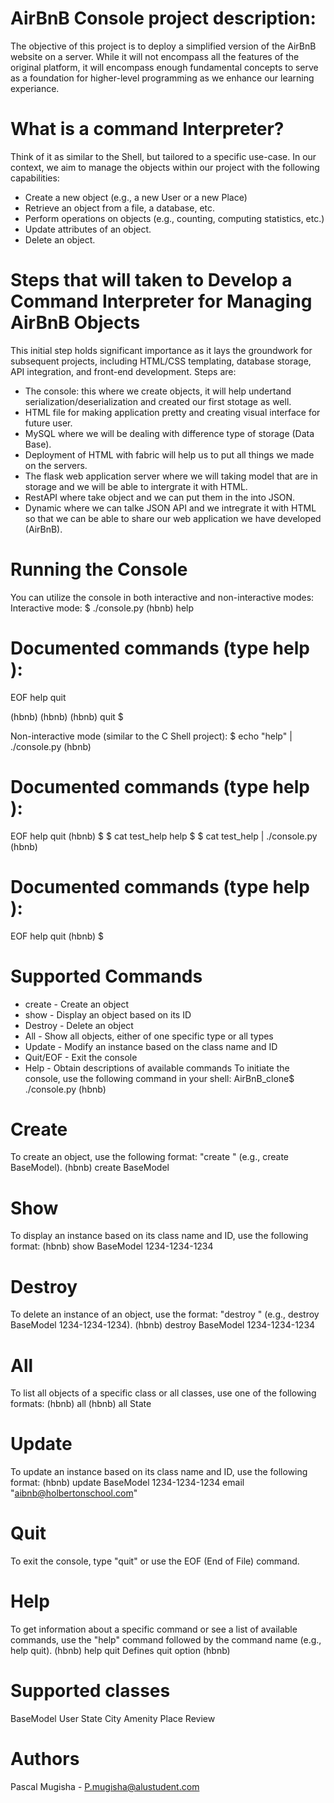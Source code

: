 # AirBnB Console project description:
The objective of this project is to deploy a simplified version of the AirBnB website on a server. While it will not encompass all the features of the original platform, it will encompass enough fundamental concepts to serve as a foundation for higher-level programming as we enhance our learning experiance.

# What is a command Interpreter?
Think of it as similar to the Shell, but tailored to a specific use-case. In our context, we aim to manage the objects within our project with the following capabilities:

* Create a new object (e.g., a new User or a new Place)
* Retrieve an object from a file, a database, etc.
* Perform operations on objects (e.g., counting, computing statistics, etc.)
* Update attributes of an object.
* Delete an object.

# Steps that will taken to Develop a Command Interpreter for Managing AirBnB Objects
This initial step holds significant importance as it lays the groundwork for subsequent projects, including HTML/CSS templating, database storage, API integration, and front-end development. Steps are:
* The console: this where we create objects, it will help undertand serialization/deserialization and created our first stotage as well.
* HTML file for making application pretty and creating visual interface for future user.
* MySQL where we will be dealing with difference type of storage (Data Base).
* Deployment of HTML with fabric will help us to put all things we made on the servers.
* The flask web application server where we will taking model that are in storage and we will be able to intergrate it with HTML.
* RestAPI where take object and we can put them in the into JSON.
* Dynamic where we can talke JSON API and we intregrate it with HTML so that we can be able to share our web application we have developed (AirBnB).

# Running the Console
You can utilize the console in both interactive and non-interactive modes:
Interactive mode:
$ ./console.py
(hbnb) help

Documented commands (type help <topic>):
========================================
EOF  help  quit

(hbnb) 
(hbnb) 
(hbnb) quit
$

Non-interactive mode (similar to the C Shell project):
$ echo "help" | ./console.py
(hbnb)

Documented commands (type help <topic>):
========================================
EOF  help  quit
(hbnb) 
$
$ cat test_help
help
$
$ cat test_help | ./console.py
(hbnb)

Documented commands (type help <topic>):
========================================
EOF  help  quit
(hbnb) 
$

# Supported Commands
* create - Create an object
* show - Display an object based on its ID
* Destroy - Delete an object
* All - Show all objects, either of one specific type or all types
* Update - Modify an instance based on the class name and ID
* Quit/EOF - Exit the console
* Help - Obtain descriptions of available commands
To initiate the console, use the following command in your shell:
AirBnB_clone$ ./console.py
(hbnb) 

# Create
To create an object, use the following format: "create " (e.g., create BaseModel).
(hbnb) create BaseModel

# Show
To display an instance based on its class name and ID, use the following format:
(hbnb) show BaseModel 1234-1234-1234

# Destroy
To delete an instance of an object, use the format: "destroy " (e.g., destroy BaseModel 1234-1234-1234).
(hbnb) destroy BaseModel 1234-1234-1234

# All
To list all objects of a specific class or all classes, use one of the following formats:
(hbnb) all
(hbnb) all State

# Update
To update an instance based on its class name and ID, use the following format:
(hbnb) update BaseModel 1234-1234-1234 email "aibnb@holbertonschool.com"

# Quit
To exit the console, type "quit" or use the EOF (End of File) command.

# Help
To get information about a specific command or see a list of available commands, use the "help" command followed by the command name (e.g., help quit).
(hbnb) help quit
Defines quit option
(hbnb)

# Supported classes
BaseModel
User
State
City
Amenity
Place
Review

# Authors
Pascal Mugisha - P.mugisha@alustudent.com
